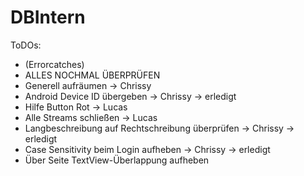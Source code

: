 # DBIntern

ToDOs:

- (Errorcatches)
- ALLES NOCHMAL ÜBERPRÜFEN
- Generell aufräumen        -> Chrissy
- Android Device ID übergeben -> Chrissy  -> erledigt
- Hilfe Button Rot  -> Lucas
- Alle Streams schließen  -> Lucas
- Langbeschreibung auf Rechtschreibung überprüfen -> Chrissy  -> erledigt
- Case Sensitivity beim Login aufheben  -> Chrissy  -> erledigt
- Über Seite TextView-Überlappung aufheben
